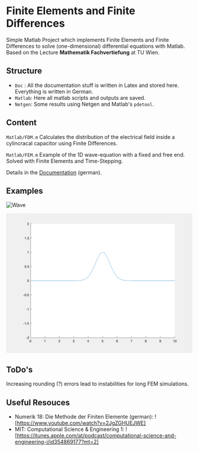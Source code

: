 # Finite Elements and Finite Differences

Simple Matlab Project which implements Finite Elements and Finite Differences to solve (one-dimensional) differential equations with Matlab.
Based on the Lecture __Mathematik Fachvertiefung__ at TU Wien.

## Structure

* `Doc` : All the documentation stuff is written in Latex and stored here. Everything is written in German.
* `Matlab`: Here all matlab scripts and outputs are saved.
* `Netgen`: Some results using Netgen and Matlab's `pdetool`.

## Content

`Matlab/FDM.m` Calculates the distribution of the electrical field inside a cylincracal capacitor using Finite Differences.

`Matlab/FEM.m` Example of the 1D wave-equation with a fixed and free end. Solved with Finite Elements and Time-Stepping.

Details in the [Documentation](Doc/document.pdf) (german).

## Examples

![Wave](Matlab/wave.png)

![Wave Equation Animation](Matlab/fem.gif)

## ToDo's

Increasing rounding (?) errors lead to instabilities for long FEM simulations.

## Useful Resouces

* Numerik 18: Die Methode der Finiten Elemente (german): ![https://www.youtube.com/watch?v=2JgZGHUEJWE]
* MIT: Computational Science & Engineering 1: ![https://itunes.apple.com/at/podcast/computational-science-and-engineering-i/id354869177?mt=2]
